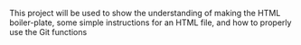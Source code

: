 This project will be used to show the understanding of making the HTML boiler-plate, some simple instructions for an HTML file, and how to properly use the Git functions


